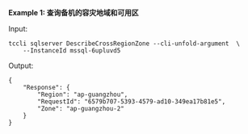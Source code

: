 **Example 1: 查询备机的容灾地域和可用区**



Input: 

```
tccli sqlserver DescribeCrossRegionZone --cli-unfold-argument  \
    --InstanceId mssql-6upluvd5
```

Output: 
```
{
    "Response": {
        "Region": "ap-guangzhou",
        "RequestId": "6579b707-5393-4579-ad10-349ea17b81e5",
        "Zone": "ap-guangzhou-2"
    }
}
```

